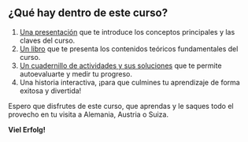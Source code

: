 ## ¿Qué hay dentro de este curso?

1. [Una presentación](/introduccion) que te introduce los conceptos principales y las claves del curso.  
2. [Un libro](/teoria) que te presenta los contenidos teóricos fundamentales del curso.  
3. [Un cuadernillo de actividades y sus soluciones](/practica) que te permite autoevaluarte y medir tu progreso.  
4. Una historia interactiva, ¡para que culmines tu aprendizaje de forma exitosa y divertida!  

Espero que disfrutes de este curso, que aprendas y le saques todo el provecho en tu visita a Alemania, Austria o Suiza.  

**Viel Erfolg!**
